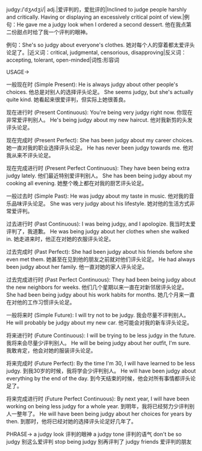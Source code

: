 judgy:/ˈdʒʌdʒi/| adj.|爱评判的，爱批评的|Inclined to judge people harshly and critically.  Having or displaying an excessively critical point of view.|例句：He gave me a judgy look when I ordered a second dessert. 他在我点第二份甜点时给了我一个评判的眼神。

例句：She's so judgy about everyone's clothes. 她对每个人的穿着都太爱评头论足了。|近义词：critical, judgmental, censorious, disapproving|反义词：accepting, tolerant, open-minded|词性:形容词

USAGE->

一般现在时 (Simple Present):
He is always judgy about other people's choices.  他总是对别人的选择评头论足。
She seems judgy, but she's actually quite kind. 她看起来很爱评判，但实际上她很善良。


现在进行时 (Present Continuous):
You're being very judgy right now. 你现在非常爱评判别人。
He's being judgy about my new haircut. 他对我新剪的头发评头论足。


现在完成时 (Present Perfect):
She has been judgy about my career choices. 她一直对我的职业选择评头论足。
He has never been judgy towards me. 他对我从来不评头论足。


现在完成进行时 (Present Perfect Continuous):
They have been being extra judgy lately. 他们最近特别爱评判别人。
She has been being judgy about my cooking all evening. 她整个晚上都在对我的厨艺评头论足。


一般过去时 (Simple Past):
He was judgy about my taste in music. 他对我的音乐品味评头论足。
She was very judgy about his lifestyle. 她对他的生活方式非常爱评判。


过去进行时 (Past Continuous):
I was being judgy, and I apologize. 我当时太爱评判了，我道歉。
He was being judgy about her clothes when she walked in. 她走进来时，他正在对她的衣服评头论足。


过去完成时 (Past Perfect):
She had been judgy about his friends before she even met them. 她甚至在见到他的朋友之前就对他们评头论足。
He had always been judgy about her family. 他一直对她的家人评头论足。


过去完成进行时 (Past Perfect Continuous):
They had been being judgy about the new neighbors for weeks. 他们几个星期以来一直在对新邻居评头论足。
She had been being judgy about his work habits for months. 她几个月来一直在对他的工作习惯评头论足。


一般将来时 (Simple Future):
I will try not to be judgy. 我会尽量不评判别人。
He will probably be judgy about my new car. 他可能会对我的新车评头论足。


将来进行时 (Future Continuous):
I will be trying to be less judgy in the future. 我将来会尽量少评判别人。
He will be being judgy about her outfit, I'm sure. 我敢肯定，他会对她的服装评头论足。


将来完成时 (Future Perfect):
By the time I'm 30, I will have learned to be less judgy. 到我30岁的时候，我将学会少评判别人。
He will have been judgy about everything by the end of the day. 到今天结束的时候，他会对所有事情都评头论足了。


将来完成进行时 (Future Perfect Continuous):
By next year, I will have been working on being less judgy for a whole year. 到明年，我将已经努力少评判别人一整年了。
He will have been being judgy about her choices for years by then. 到那时，他将已经对她的选择评头论足好几年了。



PHRASE->
a judgy look  评判的眼神
a judgy tone  评判的语气
don't be so judgy  别这么爱评判
stop being judgy  别再评判了
judgy friends  爱评判的朋友
